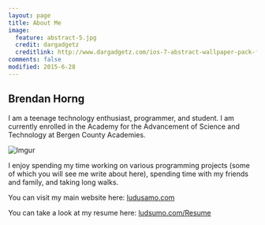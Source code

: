 ```yaml
---
layout: page
title: About Me
image:
  feature: abstract-5.jpg
  credit: dargadgetz
  creditlink: http://www.dargadgetz.com/ios-7-abstract-wallpaper-pack-for-iphone-5-and-ipod-touch-retina/
comments: false
modified: 2015-6-28
---
```


## Brendan Horng

I am a teenage technology enthusiast, programmer, and student. I am currently enrolled in the Academy for the Advancement of Science and Technology at Bergen County Academies.

![Imgur](http://i.imgur.com/eh0ILs8.png)

I enjoy spending my time working on various programming projects (some of which you will see me write about here), spending time with my friends and family, and taking long walks.

You can visit my main website here: [ludusamo.com](http://ludusamo.com)

You can take a look at my resume here: [ludsumo.com/Resume](http://ludusamo.com/Resume)
